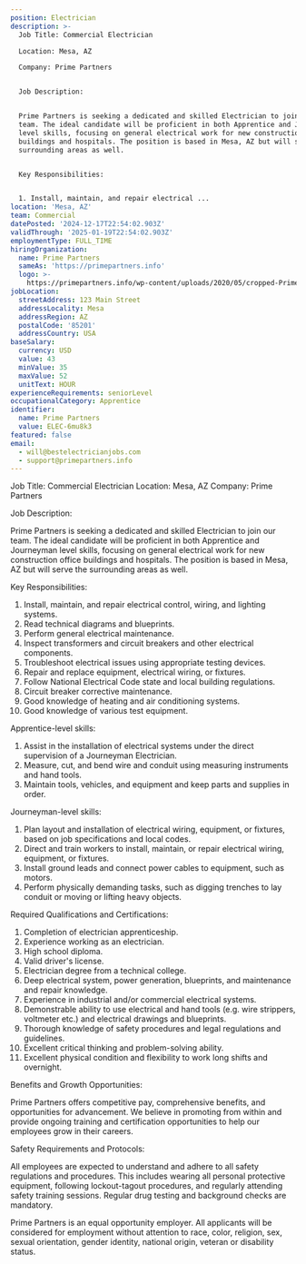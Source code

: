 ```yaml
---
position: Electrician
description: >-
  Job Title: Commercial Electrician

  Location: Mesa, AZ

  Company: Prime Partners


  Job Description:


  Prime Partners is seeking a dedicated and skilled Electrician to join our
  team. The ideal candidate will be proficient in both Apprentice and Journeyman
  level skills, focusing on general electrical work for new construction office
  buildings and hospitals. The position is based in Mesa, AZ but will serve the
  surrounding areas as well.


  Key Responsibilities:


  1. Install, maintain, and repair electrical ...
location: 'Mesa, AZ'
team: Commercial
datePosted: '2024-12-17T22:54:02.903Z'
validThrough: '2025-01-19T22:54:02.903Z'
employmentType: FULL_TIME
hiringOrganization:
  name: Prime Partners
  sameAs: 'https://primepartners.info'
  logo: >-
    https://primepartners.info/wp-content/uploads/2020/05/cropped-Prime-Partners-Logo-NO-BG-1-1.png
jobLocation:
  streetAddress: 123 Main Street
  addressLocality: Mesa
  addressRegion: AZ
  postalCode: '85201'
  addressCountry: USA
baseSalary:
  currency: USD
  value: 43
  minValue: 35
  maxValue: 52
  unitText: HOUR
experienceRequirements: seniorLevel
occupationalCategory: Apprentice
identifier:
  name: Prime Partners
  value: ELEC-6mu8k3
featured: false
email:
  - will@bestelectricianjobs.com
  - support@primepartners.info
---
```




Job Title: Commercial Electrician
Location: Mesa, AZ
Company: Prime Partners

Job Description:

Prime Partners is seeking a dedicated and skilled Electrician to join our team. The ideal candidate will be proficient in both Apprentice and Journeyman level skills, focusing on general electrical work for new construction office buildings and hospitals. The position is based in Mesa, AZ but will serve the surrounding areas as well.

Key Responsibilities:

1. Install, maintain, and repair electrical control, wiring, and lighting systems.
2. Read technical diagrams and blueprints.
3. Perform general electrical maintenance.
4. Inspect transformers and circuit breakers and other electrical components.
5. Troubleshoot electrical issues using appropriate testing devices.
6. Repair and replace equipment, electrical wiring, or fixtures.
7. Follow National Electrical Code state and local building regulations.
8. Circuit breaker corrective maintenance.
9. Good knowledge of heating and air conditioning systems.
10. Good knowledge of various test equipment.

Apprentice-level skills:

1. Assist in the installation of electrical systems under the direct supervision of a Journeyman Electrician.
2. Measure, cut, and bend wire and conduit using measuring instruments and hand tools.
3. Maintain tools, vehicles, and equipment and keep parts and supplies in order.

Journeyman-level skills:

1. Plan layout and installation of electrical wiring, equipment, or fixtures, based on job specifications and local codes.
2. Direct and train workers to install, maintain, or repair electrical wiring, equipment, or fixtures.
3. Install ground leads and connect power cables to equipment, such as motors.
4. Perform physically demanding tasks, such as digging trenches to lay conduit or moving or lifting heavy objects.

Required Qualifications and Certifications:

1. Completion of electrician apprenticeship.
2. Experience working as an electrician.
3. High school diploma.
4. Valid driver's license.
5. Electrician degree from a technical college.
6. Deep electrical system, power generation, blueprints, and maintenance and repair knowledge.
7. Experience in industrial and/or commercial electrical systems.
8. Demonstrable ability to use electrical and hand tools (e.g. wire strippers, voltmeter etc.) and electrical drawings and blueprints.
9. Thorough knowledge of safety procedures and legal regulations and guidelines.
10. Excellent critical thinking and problem-solving ability.
11. Excellent physical condition and flexibility to work long shifts and overnight.

Benefits and Growth Opportunities:

Prime Partners offers competitive pay, comprehensive benefits, and opportunities for advancement. We believe in promoting from within and provide ongoing training and certification opportunities to help our employees grow in their careers.

Safety Requirements and Protocols:

All employees are expected to understand and adhere to all safety regulations and procedures. This includes wearing all personal protective equipment, following lockout-tagout procedures, and regularly attending safety training sessions. Regular drug testing and background checks are mandatory. 

Prime Partners is an equal opportunity employer. All applicants will be considered for employment without attention to race, color, religion, sex, sexual orientation, gender identity, national origin, veteran or disability status.
